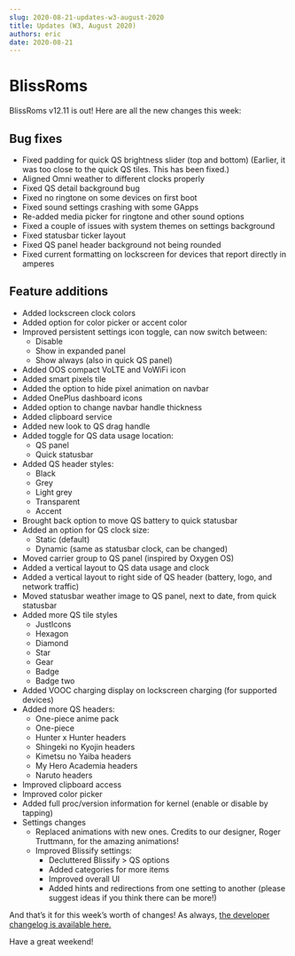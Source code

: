 ```yaml
---
slug: 2020-08-21-updates-w3-august-2020
title: Updates (W3, August 2020)
authors: eric
date: 2020-08-21
---
```


# BlissRoms

BlissRoms v12.11 is out! Here are all the new changes this week:

## Bug fixes

- Fixed padding for quick QS brightness slider (top and bottom) (Earlier, it was too close to the quick QS tiles. This has been fixed.)
- Aligned Omni weather to different clocks properly
- Fixed QS detail background bug
- Fixed no ringtone on some devices on first boot
- Fixed sound settings crashing with some GApps
- Re-added media picker for ringtone and other sound options
- Fixed a couple of issues with system themes on settings background
- Fixed statusbar ticker layout
- Fixed QS panel header background not being rounded
- Fixed current formatting on lockscreen for devices that report directly in amperes

## Feature additions

- Added lockscreen clock colors
- Added option for color picker or accent color
- Improved persistent settings icon toggle, can now switch between:
    - Disable
    - Show in expanded panel
    - Show always (also in quick QS panel)
- Added OOS compact VoLTE and VoWiFi icon
- Added smart pixels tile
- Added the option to hide pixel animation on navbar
- Added OnePlus dashboard icons
- Added option to change navbar handle thickness
- Added clipboard service
- Added new look to QS drag handle
- Added toggle for QS data usage location:
    - QS panel
    - Quick statusbar
- Added QS header styles:
    - Black
    - Grey
    - Light grey
    - Transparent
    - Accent
- Brought back option to move QS battery to quick statusbar
- Added an option for QS clock size:
    - Static (default)
    - Dynamic (same as statusbar clock, can be changed)
- Moved carrier group to QS panel (inspired by Oxygen OS)
- Added a vertical layout to QS data usage and clock
- Added a vertical layout to right side of QS header (battery, logo, and network traffic)
- Moved statusbar weather image to QS panel, next to date, from quick statusbar
- Added more QS tile styles
    - JustIcons
    - Hexagon
    - Diamond
    - Star
    - Gear
    - Badge
    - Badge two
- Added VOOC charging display on lockscreen charging (for supported devices)
- Added more QS headers:
    - One-piece anime pack
    - One-piece
    - Hunter x Hunter headers
    - Shingeki no Kyojin headers
    - Kimetsu no Yaiba headers
    - My Hero Academia headers
    - Naruto headers
- Improved clipboard access
- Improved color picker
- Added full proc/version information for kernel (enable or disable by tapping)
- Settings changes
    - Replaced animations with new ones. Credits to our designer, Roger Truttmann, for the amazing animations!
    - Improved Blissify settings:
        - Decluttered Blissify > QS options
        - Added categories for more items
        - Improved overall UI
        - Added hints and redirections from one setting to another (please suggest ideas if you think there can be more!)

And that’s it for this week’s worth of changes! As always, [the developer changelog is available here.][developer-changelog]

[developer-changelog]: https://github.com/BlissRoms-Devices/Changelogs/blob/q/Changelog.txt

Have a great weekend!
